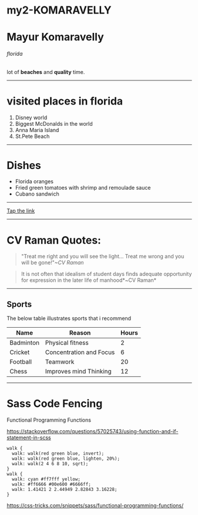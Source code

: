 # my2-KOMARAVELLY
# Mayur Komaravelly
###### florida
lot of **beaches** and **quality** time.

***

# visited places  in florida

1. Disney world
2. Biggest McDonalds in the world
3. Anna Maria Island
4. St.Pete Beach

***

# Dishes 

* Florida oranges
* Fried green tomatoes with shrimp and remoulade sauce
* Cubano sandwich 

---
[Tap the link](Mystats.md)

***

# CV Raman Quotes:
>"Treat me right and you will see the light… Treat me wrong and you will be gone!"*~CV Raman*

>It is not often that idealism of student days finds adequate opportunity for expression in the later life of manhood*~CV Raman*

---
## Sports
The below table illustrates sports that i recommend

| Name | Reason | Hours |
| ---------------|-------------|------------|
| Badminton | Physical fitness | 2 |
| Cricket | Concentration and Focus | 6 |
| Football | Teamwork | 20 |
| Chess | Improves mind Thinking | 12 |

***
# Sass Code Fencing
Functional Programming Functions

<https://stackoverflow.com/questions/57025743/using-function-and-if-statement-in-scss>

```
walk {
  walk: walk(red green blue, invert);
  walk: walk(red green blue, lighten, 20%);
  walk: walk(2 4 6 8 10, sqrt);
}
walk {
  walk: cyan #ff7fff yellow;
  walk: #ff6666 #00e600 #6666ff;
  walk: 1.41421 2 2.44949 2.82843 3.16228;
}

```
<https://css-tricks.com/snippets/sass/functional-programming-functions/>





